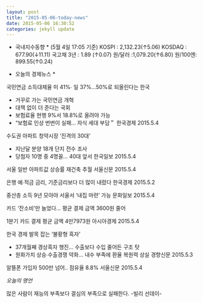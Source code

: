 ```yaml
---
layout: post
title: "2015-05-06-today-news"
date: 2015-05-06 16:30:52
categories: jekyll update
---
```

* 국내지수동향 *
(5월 4일 17:05 기준)
KOSPI : 2,132.23(↑5.06)
KOSDAQ : 677.90(↓11.11)
국고채 3년 : 1.89 (↑0.07)
원/달러 :1,079.20(↑6.80)
원/100엔: 899.55(↑0.24)

* 오늘의 경제뉴스 *

국민연금 소득대체율 미 41%∙
일 37%...50%로 되올린다는 한국
- 거꾸로 가는 국민연금 개혁
- 대책 없이 더 준다는 국회
- 보험료율 현행 9%서 18.8%로 올려야 가능
- “보험료 인상 번번이 실패… 
자식 세대 부담＂
한국경제 2015.5.4

수도권 아파트 청약시장 ‘진격의 30대‘
- 지난달 분양 18개 단지 전수 
조사
- 당첨자 10명 중 4명꼴… 40대 
앞서
한국일보 2015.5.4

서울 일반 아파트값 상승률 재건축 추월
서울신문 2015.5.4

은행 예∙적금 금리, 기준금리보다 더 많이 내렸다
한국경제 2015.5.2

중산층 소득 9년 모아야 서울서 ‘내집 마련’ 가능
문화일보 2015.5.4

카드 ‘잔소비’만 늘었다… 평균 
결제 금액 3600원 줄어

1분기 카드 결제 평균 금액 4만7973원
아시아경제 2015.5.4

한국 경제 발목 잡는 ‘불황형 흑자’
- 37개월째 경상흑자 행진… 수출보다 수입 줄어든 구조 탓
- 원화가치 상승∙수출경쟁 약화… 내수 부족에 환율 복원력 상실
경향신문 2015.5.3

알뜰폰 가입자 500만 넘어.. 점유율 8.8%
서울신문 2015.5.4


*오늘의 명언*

많은 사람이 재능의 부족보다 
결심의 부족으로 실패한다.
-빌리 선데이-
